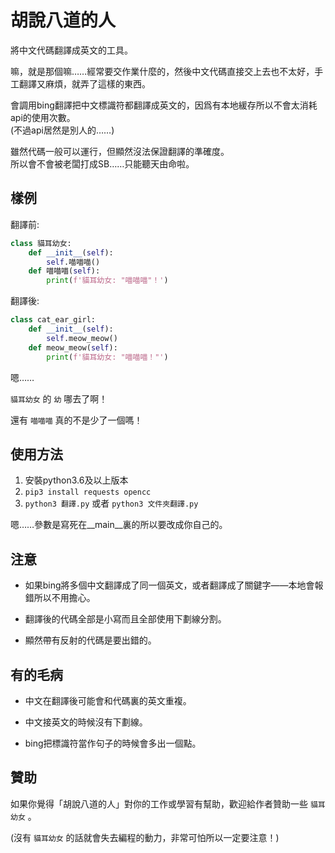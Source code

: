 # 胡說八道的人

將中文代碼翻譯成英文的工具。

嘛，就是那個嘛……經常要交作業什麼的，然後中文代碼直接交上去也不太好，手工翻譯又麻煩，就弄了這樣的東西。

會調用bing翻譯把中文標識符都翻譯成英文的，因爲有本地緩存所以不會太消耗api的使用次數。   
(不過api居然是別人的……)

雖然代碼一般可以運行，但顯然沒法保證翻譯的準確度。   
所以會不會被老闆打成SB……只能聽天由命啦。

## 樣例

翻譯前: 

```python
class 貓耳幼女:
    def __init__(self):
        self.喵喵喵()
    def 喵喵喵(self):
        print(f'貓耳幼女: "喵喵喵"！')
```

翻譯後: 

```python
class cat_ear_girl:
    def __init__(self):
        self.meow_meow()
    def meow_meow(self):
        print(f'貓耳幼女: "喵喵喵！"')
```

嗯……

`貓耳幼女` 的 `幼` 哪去了啊！

還有 `喵喵喵` 真的不是少了一個嗎！

## 使用方法

1.  安裝python3.6及以上版本
2.  `pip3 install requests opencc`
3.  `python3 翻譯.py` 或者 `python3 文件夾翻譯.py`

嗯……參數是寫死在__main__裏的所以要改成你自己的。

## 注意

+ 如果bing將多個中文翻譯成了同一個英文，或者翻譯成了關鍵字——本地會報錯所以不用擔心。

+ 翻譯後的代碼全部是小寫而且全部使用下劃線分割。

+ 顯然帶有反射的代碼是要出錯的。


## 有的毛病

+ 中文在翻譯後可能會和代碼裏的英文重複。

+ 中文接英文的時候沒有下劃線。

+ bing把標識符當作句子的時候會多出一個點。

## 贊助

如果你覺得「胡說八道的人」對你的工作或學習有幫助，歡迎給作者贊助一些 `貓耳幼女` 。

(沒有 `貓耳幼女` 的話就會失去編程的動力，非常可怕所以一定要注意！)

